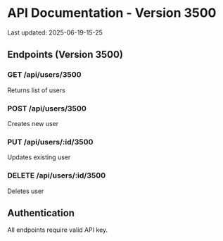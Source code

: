 # API Documentation - Version 3500
Last updated: 2025-06-19-15-25

## Endpoints (Version 3500)

### GET /api/users/3500
Returns list of users

### POST /api/users/3500
Creates new user

### PUT /api/users/:id/3500
Updates existing user

### DELETE /api/users/:id/3500
Deletes user

## Authentication
All endpoints require valid API key.
